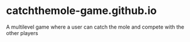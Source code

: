 # catchthemole-game.github.io
A multilevel game where a user can catch the mole and compete with the other players
